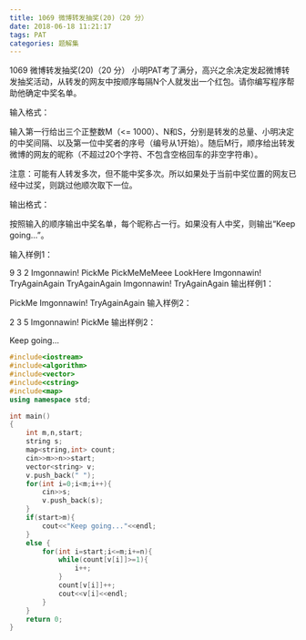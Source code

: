 ```yaml
---
title: 1069 微博转发抽奖(20)（20 分）
date: 2018-06-18 11:21:17
tags: PAT
categories: 题解集
---
```


1069 微博转发抽奖(20)（20 分）
小明PAT考了满分，高兴之余决定发起微博转发抽奖活动，从转发的网友中按顺序每隔N个人就发出一个红包。请你编写程序帮助他确定中奖名单。

输入格式：

输入第一行给出三个正整数M（<= 1000）、N和S，分别是转发的总量、小明决定的中奖间隔、以及第一位中奖者的序号（编号从1开始）。随后M行，顺序给出转发微博的网友的昵称（不超过20个字符、不包含空格回车的非空字符串）。

注意：可能有人转发多次，但不能中奖多次。所以如果处于当前中奖位置的网友已经中过奖，则跳过他顺次取下一位。

输出格式：

按照输入的顺序输出中奖名单，每个昵称占一行。如果没有人中奖，则输出“Keep going...”。

输入样例1：

9 3 2
Imgonnawin!
PickMe
PickMeMeMeee
LookHere
Imgonnawin!
TryAgainAgain
TryAgainAgain
Imgonnawin!
TryAgainAgain
输出样例1：

PickMe
Imgonnawin!
TryAgainAgain
输入样例2：

2 3 5
Imgonnawin!
PickMe
输出样例2：

Keep going...

```cpp
#include<iostream>
#include<algorithm>
#include<vector>
#include<cstring>
#include<map>
using namespace std;

int main()
{
    int m,n,start;
    string s;
    map<string,int> count;
    cin>>m>>n>>start;
    vector<string> v;
    v.push_back(" ");
    for(int i=0;i<m;i++){
        cin>>s;
        v.push_back(s);
    }
    if(start>m){
        cout<<"Keep going..."<<endl;
    }
    else {
        for(int i=start;i<=m;i+=n){
            while(count[v[i]]>=1){
                i++;
            }
            count[v[i]]++;
            cout<<v[i]<<endl;
        }
    }
    return 0;
}

```